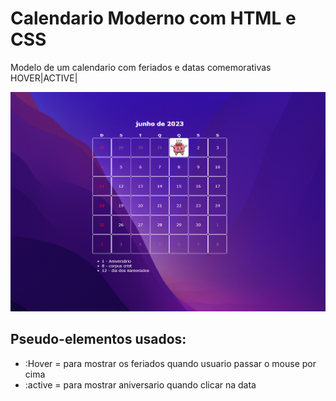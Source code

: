 # Calendario Moderno com HTML e CSS
Modelo de um calendario com feriados e datas comemorativas
HOVER|ACTIVE|
 <p align:center>
    <img src="calendario.png" width:50% alt="calendario">
</P>

## Pseudo-elementos usados:
+ :Hover = para mostrar os feriados quando usuario passar o mouse por cima
+ :active = para mostrar aniversario quando clicar na data 